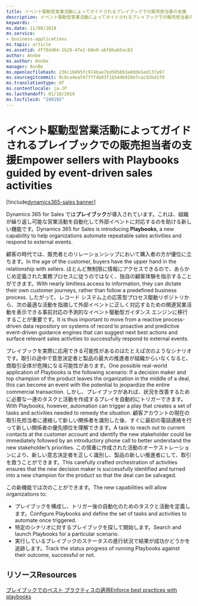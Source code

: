 ```yaml
---
title: イベント駆動型営業活動によってガイドされるプレイブックでの販売担当者の支援
description: イベント駆動型営業活動によってガイドされるプレイブックでの販売担当者の支援
keywords: ''
ms.date: 11/08/2018
ms.service:
- business-applications
ms.topic: article
ms.assetid: df78dd64-1b29-47e1-b0e9-abf8bab5ac83
author: Annbe
ms.author: Annbe
manager: AnnBe
ms.openlocfilehash: 236c1b895fc974bae7bd505863a0dde1ed137a97
ms.sourcegitcommit: 0c8ca4eaf47f7f4b83f1b544b910e7cac92bd1f0
ms.translationtype: HT
ms.contentlocale: ja-JP
ms.lasthandoff: 01/10/2019
ms.locfileid: "199192"
---
```

# <a name="empower-sellers-with-playbooks-guided-by-event-driven-sales-activities"></a><span data-ttu-id="67325-103">イベント駆動型営業活動によってガイドされるプレイブックでの販売担当者の支援</span><span class="sxs-lookup"><span data-stu-id="67325-103">Empower sellers with Playbooks guided by event-driven sales activities</span></span>

[!include[dynamics365-sales banner](../includes/dynamics365-sales.md)]





<span data-ttu-id="67325-104">Dynamics 365 for Sales では**プレイブック**が導入されています。これは、組織が繰り返し可能な営業活動を自動化して外部イベントに対応するのを助ける新しい機能です。</span><span class="sxs-lookup"><span data-stu-id="67325-104">Dynamics 365 for Sales is introducing **Playbooks**, a new capability to help organizations automate repeatable sales activities and respond to external events.</span></span>

<span data-ttu-id="67325-105">顧客の時代では、販売者とのリレーションシップにおいて購入者の方が優位に立ちます。</span><span class="sxs-lookup"><span data-stu-id="67325-105">In the age of the customer, buyers have the upper hand in the relationship with sellers.</span></span> <span data-ttu-id="67325-106">ほとんど無制限に情報にアクセスできるので、あらかじめ定義された業務プロセスに従うのではなく、独自の顧客体験を指示することができます。</span><span class="sxs-lookup"><span data-stu-id="67325-106">With nearly limitless access to information, they can dictate their own customer journeys, rather than follow a predefined business process.</span></span> <span data-ttu-id="67325-107">したがって、レコード システム上の応答型プロセス駆動リポジトリから、次の最適な活動を指摘して外部イベントに正しく対応するための関連営業活動を表示できる事前対応の予測的なイベント駆動型ガイダンス エンジンに移行することが重要です。</span><span class="sxs-lookup"><span data-stu-id="67325-107">It is thus important to move from a reactive process-driven data repository on systems of record to proactive and predictive event-driven guidance engines that can suggest next best actions and surface relevant sales activities to successfully respond to external events.</span></span>

<span data-ttu-id="67325-108">プレイブックを実際に応用できる可能性があるのはたとえば次のようなシナリオです。取引の途中で意思決定者と製品の最大の推進者が組織からいなくなると、商取引全体が危険になる可能性があります。</span><span class="sxs-lookup"><span data-stu-id="67325-108">One possible real-world application of Playbooks is the following scenario: If a decision maker and top champion of the product leaves the organization in the middle of a deal, this can become an event with the potential to jeopardize the entire commercial transaction.</span></span> <span data-ttu-id="67325-109">しかし、プレイブックがあれば、状況を改善するために必要な一連のタスクと活動を作成するプレイを自動的にトリガーできます。</span><span class="sxs-lookup"><span data-stu-id="67325-109">With Playbooks, however, automation can trigger a play that creates a set of tasks and activities needed to remedy the situation.</span></span>
<span data-ttu-id="67325-110">顧客アカウントの現在の取引先担当者に連絡して新しい関係者を識別した後、すぐに最初の電話連絡を行って新しい関係者の優先順位を理解できます。</span><span class="sxs-lookup"><span data-stu-id="67325-110">A task to reach out to current contacts at the customer account and identify the new stakeholder could be immediately followed by an introductory phone call to better understand the new stakeholder’s priorities.</span></span> <span data-ttu-id="67325-111">この慎重に作成された活動のオーケストレーションにより、新しい意志決定者を正しく識別し、製品の新しい推進者にして、取引を救うことができます。</span><span class="sxs-lookup"><span data-stu-id="67325-111">This carefully crafted orchestration of activities ensures that the new decision maker is successfully identified and turned into a new champion for the product so that the deal can be salvaged.</span></span>

<span data-ttu-id="67325-112">この新機能では次のことができます。</span><span class="sxs-lookup"><span data-stu-id="67325-112">The new capabilities will allow organizations to:</span></span>

-   <span data-ttu-id="67325-113">プレイブックを構成し、トリガー後の自動化のためのタスクと活動を定義します。</span><span class="sxs-lookup"><span data-stu-id="67325-113">Configure Playbooks and define the set of tasks and activities to automate once triggered.</span></span>
-   <span data-ttu-id="67325-114">特定のシナリオに対するプレイブックを探して開始します。</span><span class="sxs-lookup"><span data-stu-id="67325-114">Search and launch Playbooks for a particular scenario.</span></span>
-   <span data-ttu-id="67325-115">実行しているプレイブックのステータスの進行状況で結果が成功かどうかを追跡します。</span><span class="sxs-lookup"><span data-stu-id="67325-115">Track the status progress of running Playbooks against their outcome, successful or not.</span></span>

## <a name="resources"></a><span data-ttu-id="67325-116">リソース</span><span class="sxs-lookup"><span data-stu-id="67325-116">Resources</span></span>

[<span data-ttu-id="67325-117">プレイブックでのベスト プラクティスの適用</span><span class="sxs-lookup"><span data-stu-id="67325-117">Enforce best practices with playbooks</span></span>](https://docs.microsoft.com/en-us/dynamics365/customer-engagement/sales-enterprise/enforce-best-practices-playbooks)